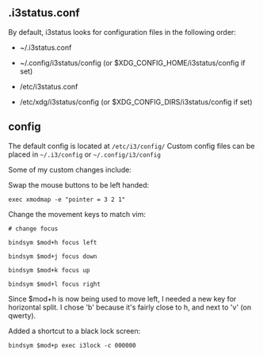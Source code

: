 ## .i3status.conf

By default, i3status looks for configuration files in the following order:

* ~/.i3status.conf

* ~/.config/i3status/config (or $XDG_CONFIG_HOME/i3status/config if set)

* /etc/i3status.conf

* /etc/xdg/i3status/config (or $XDG_CONFIG_DIRS/i3status/config if set)

## config

The default config is located at `/etc/i3/config/`
Custom config files can be placed in `~/.i3/config` or `~/.config/i3/config`

Some of my custom changes include:

Swap the mouse buttons to be left handed:

    exec xmodmap -e "pointer = 3 2 1"

Change the movement keys to match vim:

    # change focus

    bindsym $mod+h focus left

    bindsym $mod+j focus down

    bindsym $mod+k focus up

    bindsym $mod+l focus right

Since $mod+h is now being used to move left, I needed a new key for horizontal split. I chose 'b' because it's fairly close to h, and next to 'v' (on qwerty).

Added a shortcut to a black lock screen:

    bindsym $mod+p exec i3lock -c 000000


